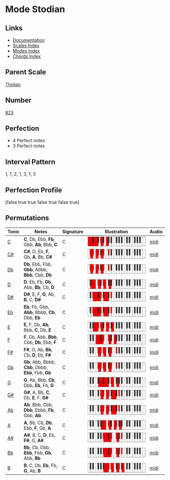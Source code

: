 # Mode Stodian

## Links

- [Documentation](index.md)
- [Scales Index](Scales.md)
- [Modes Index](Modes.md)
- [Chords Index](Chords.md)

## Parent Scale

[Tholian](ScaleTholian.md)

## Number

[823](https://ianring.com/musictheory/scales/823)

## Perfection

- 4 Perfect notes
- 3 Perfect notes

## Interval Pattern

1, 1, 2, 1, 3, 1, 3

## Perfection Profile

[false true true false true false true]

## Permutations

| Tonic | Notes | Signature | Illustration | Audio |
|-------|-------|-----------|--------------|-------|
| [C](ModeCNaturalStodian.md) | **C**, Db, Ebb, **Fb**, Gbb, **Ab**, Bbb, **C** | C | ![CNaturalStodian](ModeCNaturalStodian.png) | [midi](https://github.com/edipermadi/music/blob/main/docs/ModeCNaturalStodian.mid?raw=true) |
| [C#](ModeCSharpStodian.md) | **C#**, D, Eb, **F**, Gb, **A**, Bb, **C#** | C | ![CSharpStodian](ModeCSharpStodian.png) | [midi](https://github.com/edipermadi/music/blob/main/docs/ModeCSharpStodian.mid?raw=true) |
| [Db](ModeDFlatStodian.md) | **Db**, Ebb, Fbb, **Gbb**, Abbb, **Bbb**, Cbb, **Db** | C | ![DFlatStodian](ModeDFlatStodian.png) | [midi](https://github.com/edipermadi/music/blob/main/docs/ModeDFlatStodian.mid?raw=true) |
| [D](ModeDNaturalStodian.md) | **D**, Eb, Fb, **Gb**, Abb, **Bb**, Cb, **D** | C | ![DNaturalStodian](ModeDNaturalStodian.png) | [midi](https://github.com/edipermadi/music/blob/main/docs/ModeDNaturalStodian.mid?raw=true) |
| [D#](ModeDSharpStodian.md) | **D#**, E, F, **G**, Ab, **B**, C, **D#** | C | ![DSharpStodian](ModeDSharpStodian.png) | [midi](https://github.com/edipermadi/music/blob/main/docs/ModeDSharpStodian.mid?raw=true) |
| [Eb](ModeEFlatStodian.md) | **Eb**, Fb, Gbb, **Abb**, Bbbb, **Cb**, Dbb, **Eb** | C | ![EFlatStodian](ModeEFlatStodian.png) | [midi](https://github.com/edipermadi/music/blob/main/docs/ModeEFlatStodian.mid?raw=true) |
| [E](ModeENaturalStodian.md) | **E**, F, Gb, **Ab**, Bbb, **C**, Db, **E** | C | ![ENaturalStodian](ModeENaturalStodian.png) | [midi](https://github.com/edipermadi/music/blob/main/docs/ModeENaturalStodian.mid?raw=true) |
| [F](ModeFNaturalStodian.md) | **F**, Gb, Abb, **Bbb**, Cbb, **Db**, Ebb, **F** | C | ![FNaturalStodian](ModeFNaturalStodian.png) | [midi](https://github.com/edipermadi/music/blob/main/docs/ModeFNaturalStodian.mid?raw=true) |
| [F#](ModeFSharpStodian.md) | **F#**, G, Ab, **Bb**, Cb, **D**, Eb, **F#** | C | ![FSharpStodian](ModeFSharpStodian.png) | [midi](https://github.com/edipermadi/music/blob/main/docs/ModeFSharpStodian.mid?raw=true) |
| [Gb](ModeGFlatStodian.md) | **Gb**, Abb, Bbbb, **Cbb**, Dbbb, **Ebb**, Fbb, **Gb** | C | ![GFlatStodian](ModeGFlatStodian.png) | [midi](https://github.com/edipermadi/music/blob/main/docs/ModeGFlatStodian.mid?raw=true) |
| [G](ModeGNaturalStodian.md) | **G**, Ab, Bbb, **Cb**, Dbb, **Eb**, Fb, **G** | C | ![GNaturalStodian](ModeGNaturalStodian.png) | [midi](https://github.com/edipermadi/music/blob/main/docs/ModeGNaturalStodian.mid?raw=true) |
| [G#](ModeGSharpStodian.md) | **G#**, A, Bb, **C**, Db, **E**, F, **G#** | C | ![GSharpStodian](ModeGSharpStodian.png) | [midi](https://github.com/edipermadi/music/blob/main/docs/ModeGSharpStodian.mid?raw=true) |
| [Ab](ModeAFlatStodian.md) | **Ab**, Bbb, Cbb, **Dbb**, Ebbb, **Fb**, Gbb, **Ab** | C | ![AFlatStodian](ModeAFlatStodian.png) | [midi](https://github.com/edipermadi/music/blob/main/docs/ModeAFlatStodian.mid?raw=true) |
| [A](ModeANaturalStodian.md) | **A**, Bb, Cb, **Db**, Ebb, **F**, Gb, **A** | C | ![ANaturalStodian](ModeANaturalStodian.png) | [midi](https://github.com/edipermadi/music/blob/main/docs/ModeANaturalStodian.mid?raw=true) |
| [A#](ModeASharpStodian.md) | **A#**, B, C, **D**, Eb, **F#**, G, **A#** | C | ![ASharpStodian](ModeASharpStodian.png) | [midi](https://github.com/edipermadi/music/blob/main/docs/ModeASharpStodian.mid?raw=true) |
| [Bb](ModeBFlatStodian.md) | **Bb**, Cb, Dbb, **Ebb**, Fbb, **Gb**, Abb, **Bb** | C | ![BFlatStodian](ModeBFlatStodian.png) | [midi](https://github.com/edipermadi/music/blob/main/docs/ModeBFlatStodian.mid?raw=true) |
| [B](ModeBNaturalStodian.md) | **B**, C, Db, **Eb**, Fb, **G**, Ab, **B** | C | ![BNaturalStodian](ModeBNaturalStodian.png) | [midi](https://github.com/edipermadi/music/blob/main/docs/ModeBNaturalStodian.mid?raw=true) |
